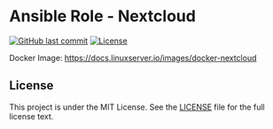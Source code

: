 # Ansible Role - Nextcloud

[![GitHub last commit](https://img.shields.io/github/last-commit/ursinn/ansible-role-nextcloud?logo=github&style=for-the-badge)](https://github.com/ursinn/ansible-role-nextcloud/commits)
[![License](https://img.shields.io/github/license/ursinn/ansible-role-nextcloud?style=for-the-badge)](https://github.com/ursinn/ansible-role-nextcloud/blob/main/LICENSE)

Docker Image: https://docs.linuxserver.io/images/docker-nextcloud

## License

This project is under the MIT License. See the [LICENSE](https://github.com/ursinn/ansible-role-nextcloud/blob/main/LICENSE) file for the full license text.
